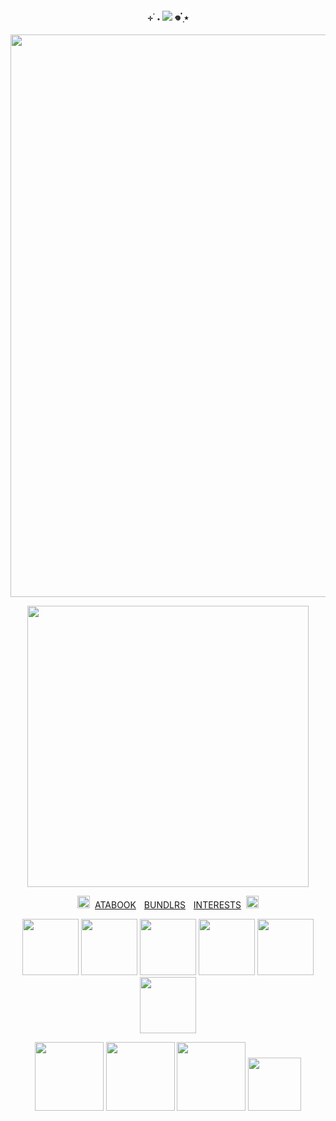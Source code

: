 <p align="center">
<h4 align="center"
 
⊹ ࣪ ˖  ![](https://komarev.com/ghpvc/?username=thedesires&label=𐙚+faggots++&color=708165)  𖦹 ๋࣭ ⭑ 

 </h4>
<p align="center">
 <img width="900" src="https://files.catbox.moe/hmlgtr.gif"
 </p>
 <p align="center"> 
 <img width="450" src="https://64.media.tumblr.com/22a93c29cf3357cadd40f45cffb0d06d/8cf3f72c5d5c0571-cf/s500x750/fb3f951b56ff34e2391518b0be7de32f9cdec6de.pnj"
 </p>


  <p align="center">
 <img width="20" src="https://i.imgur.com/urzELT7.gif"
  </p>
 ‎ 
<a href="https://thedesires.atabook.org/">ATABOOK</a>
<img width="5" src="https://64.media.tumblr.com/d542d726c0bafb508e47a93a9664f9c3/c24f8aa83ab6df7a-4e/s75x75_c1/dae12be90bc642bfe5b1c053d44356605f1275ad.pnj"
  </p>
<a href="https://bundlrs.cc/makotoyuki">BUNDLRS</a> 
 <img width="5" src="https://64.media.tumblr.com/d542d726c0bafb508e47a93a9664f9c3/c24f8aa83ab6df7a-4e/s75x75_c1/dae12be90bc642bfe5b1c053d44356605f1275ad.pnj"
  </p>
 <a href="https://listography.com/raidante">INTERESTS</a> 
 ‎ 
<img width="20" src="https://i.imgur.com/NYuEkC7.gif"
  </p>
 <p align="center">
 <img width="90" src="https://64.media.tumblr.com/b90008f803e3e6a2d74eea20c4921015/8b6f19b5a3832b3c-52/s100x200/6ee0284b18a2e887f927fd3f6dcbc88d11353954.gifv"
 </p>
<img width="90" src="https://64.media.tumblr.com/e29dc9b0779d0f3d3b4cedcd2284f3ec/079067f589d53d76-24/s100x200/512f729b5e752a53e5fedfebd63ead40b407e834.gifv"
 </p>
<img width="90" src="https://64.media.tumblr.com/6f2680f596bc2f9c8128784f7b31fc16/27babd1e837c7407-38/s100x200/fc87a03044b3d20950ec04d4e6ac3ce5a67f270b.pnj"
 </p>
 <img width="90" src="https://64.media.tumblr.com/a6c9d41bb394df35bfadd42c6a1f0b04/f5f83cea6448d214-16/s100x200/d3d6edcd02d94907d50abf76fba51a6b61609b73.gifv"
 </p>
 <img width="90" src="https://64.media.tumblr.com/3d323301a5e647a1688236af4cf04155/49b165030930e4a7-23/s100x200/6355d358f0199ee94d357fffbb0bc13c4ff4af4e.gifv"
 </p>
  <img width="90" src="https://64.media.tumblr.com/a5bf036c2ef0e6af25ea1029e907adf1/62d3e19633f1a37e-0a/s250x400/908c6f7b660d93bb63406062909932ec49a4162f.pnj"
 </p>
 <p align="center">
 <img width="110" src="https://64.media.tumblr.com/57703b286fd6a827c943093bf1644889/37bb0d0ffc192c90-61/s250x400/98dc75e318bf2360b873cfc13ac0b2856f3af9c5.gifv"
 </p>
 <img width="110" src="https://64.media.tumblr.com/4b5ad89a57bf148f39c7a4dedafa9a29/3c74d06b377fdc9b-00/s250x400/d0b36b6220e86aac980837cda4b47305b9407042.gifv"
 </p>
  <img width="110" src="https://64.media.tumblr.com/d465b79d8c34e4674ba652cfeccf0d4a/a15ef306b0d59836-7c/s250x400/79370f4e0625a083cc0f64ee1a93079f5bf09efd.gifv"
 </p>
 <img width="85" src="https://64.media.tumblr.com/c200ebfedf7855170e4400804a1f6829/4beb10169e556eed-f6/s400x600/83a8a2495729737453d7f67c696e0eeddf5983a0.gifv"
 </p>
